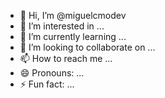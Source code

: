 - 👋 Hi, I’m @miguelcmodev
- 👀 I’m interested in ...
- 🌱 I’m currently learning ...
- 💞️ I’m looking to collaborate on ...
- 📫 How to reach me ...
- 😄 Pronouns: ...
- ⚡ Fun fact: ...

<!---
miguelcmodev/miguelcmodev is a ✨ special ✨ repository because its `README.md` (this file) appears on your GitHub profile.
You can click the Preview link to take a look at your changes.
--->
